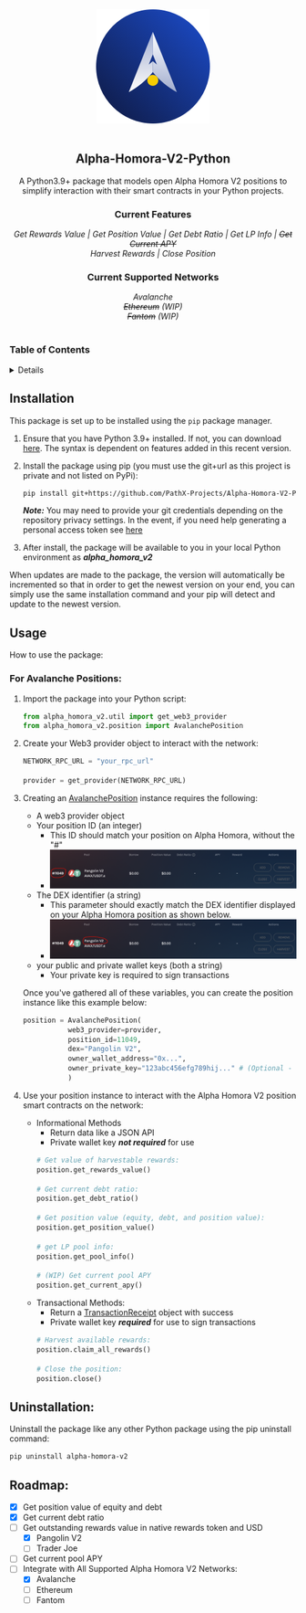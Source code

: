 <!-- PROJECT HEADER -->
<div align="center">
  <a href ="https://homora-v2.alphaventuredao.io/"><img src="img/ahv2.png" alt="Alpha Homora V2 Logo" height="200"></a>
  <br></br>
  <h2 align="center"><strong>Alpha-Homora-V2-Python</strong></h2>
    <p align="center">
        A Python3.9+ package that models open Alpha Homora V2 positions to simplify interaction with their smart contracts in your Python projects.
    </p>
    <h3><strong>Current Features</strong></h3>
    <i>Get Rewards Value | Get Position Value | Get Debt Ratio | Get LP Info | <del>Get Current APY</del></i><br>
    <i>Harvest Rewards | Close Position</i><br>
    <h3><strong>Current Supported Networks</strong></h3>
    <i>Avalanche</i><br>
    <i><del>Ethereum</del> (WIP)</i><br>
    <i><del>Fantom</del> (WIP)</i><br>
</div>
<br>

<!-- TABLE OF CONTENTS -->
### Table of Contents
<details>
  <ol>
    <li><a href="#installation">Installation</a></li>
    <li><a href="#usage">Usage</a></li>
    <li><a href="#uninstallation">Uninstallation</a></li>
    <li><a href="#roadmap">Roadmap</a></li>
  </ol>
</details>

## Installation

This package is set up to be installed using the `pip` package manager.

1. Ensure that you have Python 3.9+ installed. If not, you can download [here](https://www.python.org/downloads/release/python-3912/). The syntax is dependent on features added in this recent version.

2. Install the package using pip (you must use the git+url as this project is private and not listed on PyPi):
    ```bash
    pip install git+https://github.com/PathX-Projects/Alpha-Homora-V2-Python.git
    ```

    ***Note:*** You may need to provide your git credentials depending on the repository privacy settings. In the event, if you need help generating a personal access token see [here](https://catalyst.zoho.com/help/tutorials/githubbot/generate-access-token.html)

3. After install, the package will be available to you in your local Python environment as ***alpha_homora_v2***

When updates are made to the package, the version will automatically be incremented so that in order to get the newest version on your end, you can simply use the same installation command and your pip will detect and update to the newest version.

## Usage

How to use the package:

### For Avalanche Positions:

1. Import the package into your Python script:
    ```python
    from alpha_homora_v2.util import get_web3_provider
    from alpha_homora_v2.position import AvalanchePosition
    ```

2. Create your Web3 provider object to interact with the network:
    ```python
    NETWORK_RPC_URL = "your_rpc_url"

    provider = get_provider(NETWORK_RPC_URL)
    ```

3. Creating an [AvalanchePosition](alpha_homora_v2/position.py) instance requires the following:
    - A web3 provider object
    - Your position ID (an integer)
        - This ID should match your position on Alpha Homora, without the "#"
        - ![demo](img/id_highlight.png)
      
    <!--- DEPRECATED
    - The token symbol/pair (a string)
        - This parameter should exactly match the token symbol/pair displayed on your Alpha Homora as shown below.
        - ![demo](img/token_highlight.png)
    -->
  
    - The DEX identifier (a string)
        - This parameter should exactly match the DEX identifier displayed on your Alpha Homora position as shown below.
        - ![demo](img/dex_highlight.png)
    - your public and private wallet keys (both a string)
        - Your private key is required to sign transactions

    Once you've gathered all of these variables, you can create the position instance like this example below:
    ```python
    position = AvalanchePosition(
               web3_provider=provider,
               position_id=11049,
               dex="Pangolin V2",
               owner_wallet_address="0x...",
               owner_private_key="123abc456efg789hij..." # (Optional - see step 4)
               )
    ```
4. Use your position instance to interact with the Alpha Homora V2 position smart contracts on the network:
   - Informational Methods
     - Return data like a JSON API
     - Private wallet key ***not required*** for use
     ```python
     # Get value of harvestable rewards:
     position.get_rewards_value()

     # Get current debt ratio:
     position.get_debt_ratio()

     # Get position value (equity, debt, and position value):
     position.get_position_value()

     # get LP pool info:
     position.get_pool_info()

     # (WIP) Get current pool APY
     position.get_current_apy()
     ```
   - Transactional Methods:
     - Return a [TransactionReceipt](alpha_homora_v2/receipt.py) object with success
     - Private wallet key ***required*** for use to sign transactions
     ```python
     # Harvest available rewards:
     position.claim_all_rewards()

     # Close the position:
     position.close()
     ```

## Uninstallation:

Uninstall the package like any other Python package using the pip uninstall command:
```bash
pip uninstall alpha-homora-v2
```

## Roadmap:

- [x] Get position value of equity and debt
- [x] Get current debt ratio
- [ ] Get outstanding rewards value in native rewards token and USD
    - [x] Pangolin V2
    - [ ] Trader Joe
- [ ] Get current pool APY
- [ ] Integrate with All Supported Alpha Homora V2 Networks:
    - [x] Avalanche
    - [ ] Ethereum
    - [ ] Fantom
